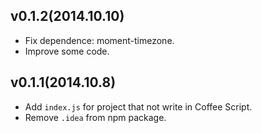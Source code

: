 ## v0.1.2(2014.10.10)

* Fix dependence: moment-timezone.
* Improve some code.

## v0.1.1(2014.10.8)

* Add `index.js` for project that not write in Coffee Script.
* Remove `.idea` from npm package.
